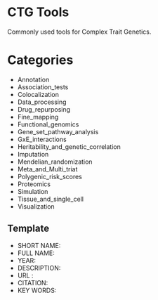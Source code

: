 # CTG Tools
Commonly used tools for Complex Trait Genetics.

# Categories
* Annotation
* Association_tests
* Colocalization
* Data_processing
* Drug_repurposing
* Fine_mapping
* Functional_genomics
* Gene_set_pathway_analysis
* GxE_interactions
* Heritability_and_genetic_correlation
* Imputation
* Mendelian_randomization
* Meta_and_Multi_triat
* Polygenic_risk_scores
* Proteomics
* Simulation
* Tissue_and_single_cell
* Visualization

## Template
- SHORT NAME: 
- FULL NAME: 
- YEAR: 
- DESCRIPTION: 
- URL : 
- CITATION: 
- KEY WORDS: 
